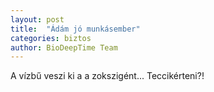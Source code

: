 ```yaml
---
layout: post
title:  "Ádám jó munkásember"
categories: biztos
author: BioDeepTime Team 
---
```


A vízbű veszi ki a a zokszigént... Teccikérteni?!
